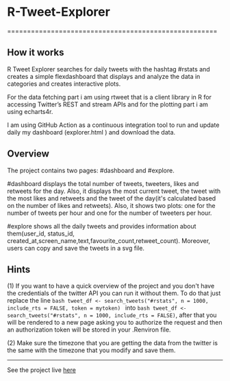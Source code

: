 # R-Tweet-Explorer
=====================================================

## How it works

R Tweet Explorer searches for daily tweets with the hashtag #rstats and creates a simple flexdashboard that displays and analyze the data in categories and creates interactive plots.

For the data fetching part i am using rtweet that is a client library in R for accessing Twitter’s REST and stream APIs and for the plotting part i am using echarts4r.

I am using GitHub Action as a continuous integration tool to run and update daily my dashboard (explorer.html ) and download the data.

## Overview

The project contains two pages: #dashboard and #explore.

#dashboard displays the total number of tweets, tweeters, likes and retweets for the day. Also, it displays the most current tweet, the tweet with the most likes and retweets and the tweet of the day(it's calculated based on the number of likes and retweets).
Also, it shows two plots: one for the number of tweets per hour and one for the number of tweeters per hour.

#explore shows all the daily tweets and provides information about them(user_id, status_id, created_at,screen_name,text,favourite_count,retweet_count). Moreover, users can copy and save the tweets in a svg file.


## Hints

(1)
If you want to have a quick overview of the project and you don't have the credentials of the twitter API you can run it without them. To do that just replace the line ```bash tweet_df <- search_tweets("#rstats", n = 1000, include_rts = FALSE, token = mytoken) ``` into ```bash tweet_df <- search_tweets("#rstats", n = 1000, include_rts = FALSE)```, after that you will be rendered to a new page asking you to authorize the request and then an authorization token will be stored in your .Renviron file.

(2)
Make sure the timezone that you are getting the data from the twitter is the same with the timezone that you modify and save them.

---

See the project live [here](https://zagaris.github.io/R-Tweet-Explorer/explorer.html)
